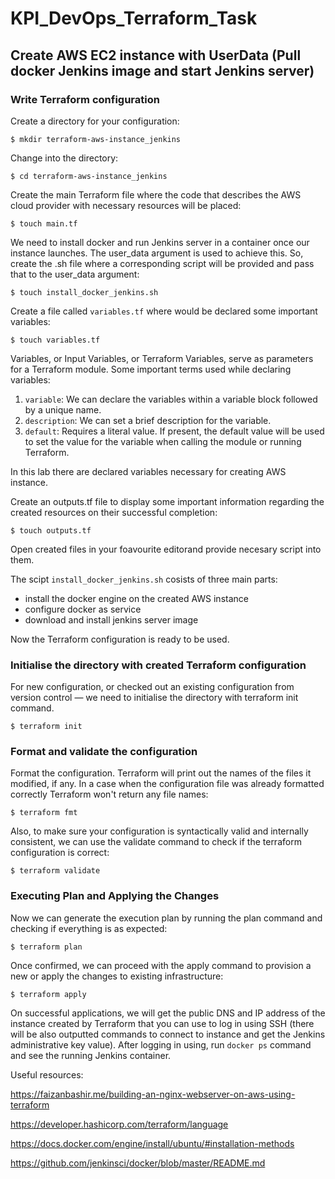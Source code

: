 # KPI_DevOps_Terraform_Task 

## Create AWS EC2 instance with UserData (Pull docker Jenkins image and start Jenkins server)

### Write Terraform configuration

Create a directory for your configuration:
```
$ mkdir terraform-aws-instance_jenkins
```

Change into the directory:
```
$ cd terraform-aws-instance_jenkins
```

Create the main Terraform file where the code that describes the AWS cloud provider with necessary resources will be placed:
```
$ touch main.tf
```

We need to install docker and run Jenkins server in a container once our instance launches. The user_data argument is used to achieve this. So, create the .sh file where a corresponding script will be provided and pass that to the user_data argument:
```
$ touch install_docker_jenkins.sh
```

Create a file called `variables.tf` where would be declared some important variables:
```
$ touch variables.tf
```

Variables, or Input Variables, or Terraform Variables, serve as parameters for a Terraform module. Some important terms used while declaring variables:
1. `variable`: We can declare the variables within a variable block followed by a unique name.
2. `description`: We can set a brief description for the variable.
3. `default`: Requires a literal value. If present, the default value will be used to set the value for the variable when calling the module or running Terraform.

In this lab there are declared variables necessary for creating AWS instance.

Create an outputs.tf file to display some important information regarding the created resources on their successful completion:
```
$ touch outputs.tf
```

Open  created files in your foavourite editorand provide necesary script into them.

The scipt `install_docker_jenkins.sh` cosists of three main parts:
- install the docker engine on the created AWS instance 
- configure docker as service
- download and install jenkins server image

Now the Terraform configuration is ready to be used.

### Initialise the directory with created Terraform configuration
For new configuration, or checked out an existing configuration from version control — we need to initialise the directory with terraform init command.
```
$ terraform init
```

###  Format and validate the  configuration
Format the configuration. Terraform will print out the names of the files it modified, if any. 
In a case when the configuration file was already formatted correctly Terraform won't return any file names:
```
$ terraform fmt
```

Also, to make sure your configuration is syntactically valid and internally consistent, we can use the validate command to check if the terraform configuration is correct:
```
$ terraform validate
```

### Executing Plan and Applying the Changes

Now we can generate the execution plan by running the plan command and checking if everything is as expected:
```
$ terraform plan
```

Once confirmed, we can proceed with the apply command to provision a new or apply the changes to existing infrastructure:
```
$ terraform apply
```

On successful applications, we will get the public DNS and IP address of the instance created by Terraform that you can use to log in using SSH (there will be also outputted commands to connect to instance and get the Jenkins administrative key value).
After logging in using,  run `docker ps` command and see the running Jenkins container.


Useful resources:

https://faizanbashir.me/building-an-nginx-webserver-on-aws-using-terraform

https://developer.hashicorp.com/terraform/language

https://docs.docker.com/engine/install/ubuntu/#installation-methods 

https://github.com/jenkinsci/docker/blob/master/README.md
